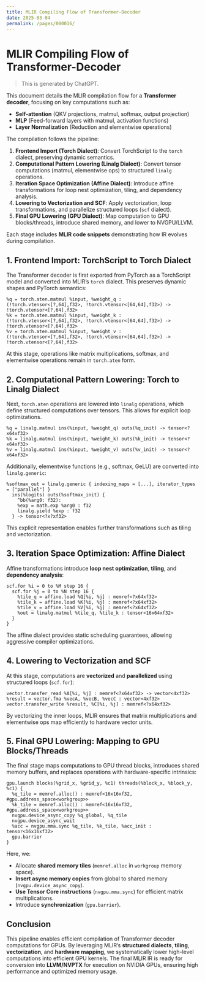 ```yaml
---
title: MLIR Compiling Flow of Transformer-Decoder
date: 2025-03-04
permalink: /pages/000016/
---
```


# MLIR Compiling Flow of Transformer-Decoder

> This is generated by ChatGPT.

This document details the MLIR compilation flow for a **Transformer decoder**, focusing on key computations such as:

- **Self-attention** (QKV projections, matmul, softmax, output projection)
- **MLP** (Feed-forward layers with matmul, activation functions)
- **Layer Normalization** (Reduction and elementwise operations)

The compilation follows the pipeline:

1. **Frontend Import (Torch Dialect)**: Convert TorchScript to the `torch` dialect, preserving dynamic semantics.
2. **Computational Pattern Lowering (Linalg Dialect)**: Convert tensor computations (matmul, elementwise ops) to structured `linalg` operations.
3. **Iteration Space Optimization (Affine Dialect)**: Introduce affine transformations for loop nest optimization, tiling, and dependency analysis.
4. **Lowering to Vectorization and SCF**: Apply vectorization, loop transformations, and parallelize structured loops (`scf` dialect).
5. **Final GPU Lowering (GPU Dialect)**: Map computation to GPU blocks/threads, introduce shared memory, and lower to NVGPU/LLVM.

Each stage includes **MLIR code snippets** demonstrating how IR evolves during compilation.

## 1. Frontend Import: TorchScript to Torch Dialect

The Transformer decoder is first exported from PyTorch as a TorchScript model and converted into MLIR’s `torch` dialect. This preserves dynamic shapes and PyTorch semantics:

```mlir
%q = torch.aten.matmul %input, %weight_q : (!torch.vtensor<[?,64],f32>, !torch.vtensor<[64,64],f32>) -> !torch.vtensor<[?,64],f32>
%k = torch.aten.matmul %input, %weight_k : (!torch.vtensor<[?,64],f32>, !torch.vtensor<[64,64],f32>) -> !torch.vtensor<[?,64],f32>
%v = torch.aten.matmul %input, %weight_v : (!torch.vtensor<[?,64],f32>, !torch.vtensor<[64,64],f32>) -> !torch.vtensor<[?,64],f32>
```

At this stage, operations like matrix multiplications, softmax, and elementwise operations remain in `torch.aten` form.

## 2. Computational Pattern Lowering: Torch to Linalg Dialect

Next, `torch.aten` operations are lowered into `linalg` operations, which define structured computations over tensors. This allows for explicit loop optimizations.

```mlir
%q = linalg.matmul ins(%input, %weight_q) outs(%q_init) -> tensor<?x64xf32>
%k = linalg.matmul ins(%input, %weight_k) outs(%k_init) -> tensor<?x64xf32>
%v = linalg.matmul ins(%input, %weight_v) outs(%v_init) -> tensor<?x64xf32>
```

Additionally, elementwise functions (e.g., softmax, GeLU) are converted into `linalg.generic`:

```mlir
%softmax_out = linalg.generic { indexing_maps = [...], iterator_types = ["parallel"] }
  ins(%logits) outs(%softmax_init) {
    ^bb(%arg0: f32):
    %exp = math.exp %arg0 : f32
    linalg.yield %exp : f32
  } -> tensor<?x?xf32>
```

This explicit representation enables further transformations such as tiling and vectorization.

## 3. Iteration Space Optimization: Affine Dialect

Affine transformations introduce **loop nest optimization**, **tiling**, and **dependency analysis**:

```mlir
scf.for %i = 0 to %M step 16 {
  scf.for %j = 0 to %N step 16 {
    %tile_q = affine.load %Q[%i, %j] : memref<?x64xf32>
    %tile_k = affine.load %K[%i, %j] : memref<?x64xf32>
    %tile_v = affine.load %V[%i, %j] : memref<?x64xf32>
    %out = linalg.matmul %tile_q, %tile_k : tensor<16x64xf32>
  }
}
```

The affine dialect provides static scheduling guarantees, allowing aggressive compiler optimizations.

## 4. Lowering to Vectorization and SCF

At this stage, computations are **vectorized** and **parallelized** using structured loops (`scf.for`):

```mlir
vector.transfer_read %A[%i, %j] : memref<?x64xf32> -> vector<4xf32>
%result = vector.fma %vecA, %vecB, %vecC : vector<4xf32>
vector.transfer_write %result, %C[%i, %j] : memref<?x64xf32>
```

By vectorizing the inner loops, MLIR ensures that matrix multiplications and elementwise ops map efficiently to hardware vector units.

## 5. Final GPU Lowering: Mapping to GPU Blocks/Threads

The final stage maps computations to GPU thread blocks, introduces shared memory buffers, and replaces operations with hardware-specific intrinsics:

```mlir
gpu.launch blocks(%grid_x, %grid_y, %c1) threads(%block_x, %block_y, %c1) {
  %q_tile = memref.alloc() : memref<16x16xf32, #gpu.address_space<workgroup>>
  %k_tile = memref.alloc() : memref<16x16xf32, #gpu.address_space<workgroup>>
  nvgpu.device_async_copy %q_global, %q_tile
  nvgpu.device_async_wait
  %acc = nvgpu.mma.sync %q_tile, %k_tile, %acc_init : tensor<16x16xf32>
  gpu.barrier
}
```

Here, we:

- Allocate **shared memory tiles** (`memref.alloc` in `workgroup` memory space).
- **Insert async memory copies** from global to shared memory (`nvgpu.device_async_copy`).
- **Use Tensor Core instructions** (`nvgpu.mma.sync`) for efficient matrix multiplications.
- Introduce **synchronization** (`gpu.barrier`).

## Conclusion

This pipeline enables efficient compilation of Transformer decoder computations for GPUs. By leveraging MLIR’s **structured dialects**, **tiling**, **vectorization**, and **hardware mapping**, we systematically lower high-level computations into efficient GPU kernels. The final MLIR IR is ready for conversion into **LLVM/NVPTX** for execution on NVIDIA GPUs, ensuring high performance and optimized memory usage.

